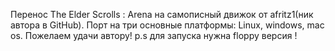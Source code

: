 Перенос The Elder Scrolls : Arena на самописный движок от afritz1(ник автора в GitHub). Порт на три основные платформы: Linux, windows, mac os. Пожелаем удачи автору! p.s для запуска нужна floppy версия !
